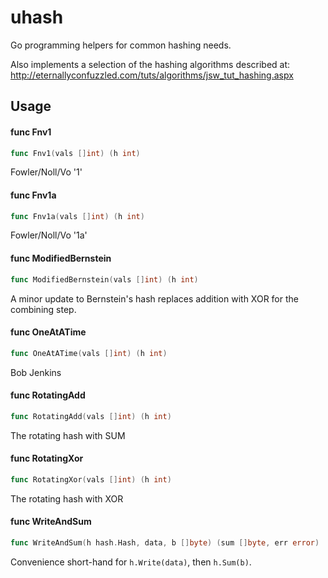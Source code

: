 # uhash

Go programming helpers for common hashing needs.

Also implements a selection of the hashing algorithms described at:
http://eternallyconfuzzled.com/tuts/algorithms/jsw_tut_hashing.aspx

## Usage

#### func  Fnv1

```go
func Fnv1(vals []int) (h int)
```
Fowler/Noll/Vo '1'

#### func  Fnv1a

```go
func Fnv1a(vals []int) (h int)
```
Fowler/Noll/Vo '1a'

#### func  ModifiedBernstein

```go
func ModifiedBernstein(vals []int) (h int)
```
A minor update to Bernstein's hash replaces addition with XOR for the combining
step.

#### func  OneAtATime

```go
func OneAtATime(vals []int) (h int)
```
Bob Jenkins

#### func  RotatingAdd

```go
func RotatingAdd(vals []int) (h int)
```
The rotating hash with SUM

#### func  RotatingXor

```go
func RotatingXor(vals []int) (h int)
```
The rotating hash with XOR

#### func  WriteAndSum

```go
func WriteAndSum(h hash.Hash, data, b []byte) (sum []byte, err error)
```
Convenience short-hand for `h.Write(data)`, then `h.Sum(b)`.
